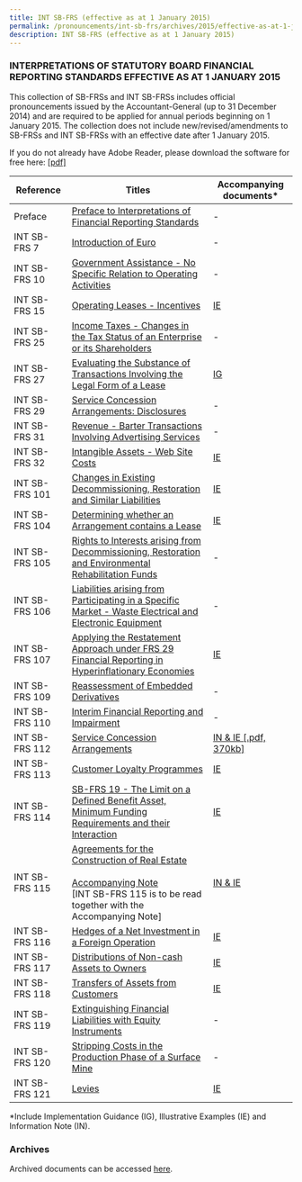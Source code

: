 ```yaml
---
title: INT SB-FRS (effective as at 1 January 2015)
permalink: /pronouncements/int-sb-frs/archives/2015/effective-as-at-1-january-2015/
description: INT SB-FRS (effective as at 1 January 2015)
---
```

### INTERPRETATIONS OF STATUTORY BOARD FINANCIAL REPORTING STANDARDS EFFECTIVE AS AT 1 JANUARY 2015

  

This collection of SB-FRSs and INT SB-FRSs includes official pronouncements issued by the Accountant-General (up to 31 December 2014) and are required to be applied for annual periods beginning on 1 January 2015. The collection does not include new/revised/amendments to SB-FRSs and INT SB-FRSs with an effective date after 1 January 2015.

If you do not already have Adobe Reader, please download the software for free here: [\[pdf\]](http://www.adobe.com/products/acrobat/readstep2.html) 

| Reference | Titles | Accompanying documents\* |
| --- | --- | --- |
| Preface | [Preface to Interpretations of Financial Reporting Standards](/files/Docs/Default%20Source/Int%20Sb%20Frs/Effective%20As%20At%201%20January%202015/int_sb-frs_preface.pdf) | \- |
| INT SB-FRS 7 | [Introduction of Euro](/files/Docs/Default%20Source/Int%20Sb%20Frs/Effective%20As%20At%201%20January%202015/int_sb-frs_7_(2015).pdf) | \- |
| INT SB-FRS 10 | [Government Assistance - No Specific Relation to Operating Activities](/files/Docs/Default%20Source/Int%20Sb%20Frs/Effective%20As%20At%201%20January%202015/int_sb-frs_10_(2015).pdf) | \- |
| INT SB-FRS 15 | [Operating Leases - Incentives](/files/Docs/Default%20Source/Int%20Sb%20Frs/Effective%20As%20At%201%20January%202015/int_sb-frs_15_(2015).pdf) | [IE](/files/Docs/Default%20Source/Int%20Sb%20Frs/Effective%20As%20At%201%20January%202015/int_sb-frs_15_ie_(2015).pdf) |
| INT SB-FRS 25 | [Income Taxes - Changes in the Tax Status of an Enterprise or its Shareholders](/files/Docs/Default%20Source/Int%20Sb%20Frs/Effective%20As%20At%201%20January%202015/int_sb-frs_25_(2015).pdf) | \- |
| INT SB-FRS 27 | [Evaluating the Substance of Transactions Involving the Legal Form of a Lease](/files/Docs/Default%20Source/Int%20Sb%20Frs/Effective%20As%20At%201%20January%202015/int_sb-frs_27_(2015).pdf) | [IG](/files/Docs/Default%20Source/Int%20Sb%20Frs/Effective%20As%20At%201%20January%202015/int_sb-frs_27_ig_(2015).pdf) | 
| INT SB-FRS 29 | [Service Concession Arrangements: Disclosures](/files/Docs/Default%20Source/Int%20Sb%20Frs/Effective%20As%20At%201%20January%202015/int_sb-frs_29_(2015).pdf) | \- |
| INT SB-FRS 31 | [Revenue - Barter Transactions Involving Advertising Services](/files/Docs/Default%20Source/Int%20Sb%20Frs/Effective%20As%20At%201%20January%202015/int_sb-frs_31_(2015).pdf) | \- |
| INT SB-FRS 32 | [Intangible Assets - Web Site Costs](/files/Docs/Default%20Source/Int%20Sb%20Frs/Effective%20As%20At%201%20January%202015/int_sb-frs_32_(2015).pdf) | [IE](/files/Docs/Default%20Source/Int%20Sb%20Frs/Effective%20As%20At%201%20January%202015/int_sb-frs_32_ie_(2015).pdf) |
| INT SB-FRS 101 | [Changes in Existing Decommissioning, Restoration and Similar Liabilities](/files/Docs/Default%20Source/Int%20Sb%20Frs/Effective%20As%20At%201%20January%202015/int_sb-frs_101_(2015).pdf) | [IE](/files/Docs/Default%20Source/Int%20Sb%20Frs/Effective%20As%20At%201%20January%202015/int_sb-frs_101_ie_(2015).pdf) |
| INT SB-FRS 104 | [Determining whether an Arrangement contains a Lease](/files/Docs/Default%20Source/Int%20Sb%20Frs/Effective%20As%20At%201%20January%202015/int_sb-frs_104_(2015).pdf) | [IE](/files/Docs/Default%20Source/Int%20Sb%20Frs/Effective%20As%20At%201%20January%202015/int_sb-frs_104_ie_(2015).pdf) |
| INT SB-FRS 105 | [Rights to Interests arising from Decommissioning, Restoration and Environmental Rehabilitation Funds](/files/Docs/Default%20Source/Int%20Sb%20Frs/Effective%20As%20At%201%20January%202015/int_sb-frs_105_(2015).pdf) | \- |
| INT SB-FRS 106 | [Liabilities arising from Participating in a Specific Market - Waste Electrical and Electronic Equipment](/files/Docs/Default%20Source/Int%20Sb%20Frs/Effective%20As%20At%201%20January%202015/int_sb-frs_106_(2015).pdf) | \- |
| INT SB-FRS 107 | [Applying the Restatement Approach under FRS 29 Financial Reporting in Hyperinflationary Economies](/files/Docs/Default%20Source/Int%20Sb%20Frs/Effective%20As%20At%201%20January%202015/int_sb-frs_107_(2015).pdf) | [IE](/files/Docs/Default%20Source/Int%20Sb%20Frs/Effective%20As%20At%201%20January%202015/int_sb-frs_107_ie_(2015).pdf) | 
| INT SB-FRS 109 | [Reassessment of Embedded Derivatives](/files/Docs/Default%20Source/Int%20Sb%20Frs/Effective%20As%20At%201%20January%202015/int_sb-frs_109_(2015).pdf) | \- |
| INT SB-FRS 110 | [Interim Financial Reporting and Impairment](/files/Docs/Default%20Source/Int%20Sb%20Frs/Effective%20As%20At%201%20January%202015/int_sb-frs_110_(2015).pdf) | \- |
| INT SB-FRS 112 | [Service Concession Arrangements](/files/Docs/Default%20Source/Int%20Sb%20Frs/Effective%20As%20At%201%20January%202015/int_sb-frs_112_(2015).pdf) | [IN & IE [.pdf, 370kb]](/files/Docs/Default%20Source/Int%20Sb%20Frs/Effective%20As%20At%201%20January%202015/int_sb-frs_112_inie_(2015).pdf) | 
| INT SB-FRS 113 | [Customer Loyalty Programmes](/files/Docs/Default%20Source/Int%20Sb%20Frs/Effective%20As%20At%201%20January%202015/int_sb-frs_113_(2015).pdf) | [IE](/files/Docs/Default%20Source/Int%20Sb%20Frs/Effective%20As%20At%201%20January%202015/int_sb-frs_113_ie_(2015).pdf) |
| INT SB-FRS 114 | [SB-FRS 19 - The Limit on a Defined Benefit Asset, Minimum Funding Requirements and their Interaction](/files/Docs/Default%20Source/Int%20Sb%20Frs/Effective%20As%20At%201%20January%202015/int_sb-frs_114_(2015).pdf) | [IE](/files/Docs/Default%20Source/Int%20Sb%20Frs/Effective%20As%20At%201%20January%202015/int_sb-frs_114_ie_(2015).pdf) |
| INT SB-FRS 115 | [Agreements for the Construction of Real Estate](/files/Docs/Default%20Source/Int%20Sb%20Frs/Effective%20As%20At%201%20January%202015/int_sb-frs_115_(2015).pdf)<br><br> [Accompanying Note](/files/Docs/Default%20Source/Int%20Sb%20Frs/Effective%20As%20At%201%20January%202015/int_sb-frs_115_an_(2015).pdf)<br> \[INT SB-FRS 115 is to be read together with the Accompanying Note\] | [IN & IE](/files/Docs/Default%20Source/Int%20Sb%20Frs/Effective%20As%20At%201%20January%202015/int_sb-frs_115_in_ie_(2015).pdf) |
| INT SB-FRS 116 | [Hedges of a Net Investment in a Foreign Operation](/files/Docs/Default%20Source/Int%20Sb%20Frs/Effective%20As%20At%201%20January%202015/int_sb-frs_116_(2015).pdf) | [IE](/files/Docs/Default%20Source/Int%20Sb%20Frs/Effective%20As%20At%201%20January%202015/int_sb-frs_116_ie_(2015).pdf) |
| INT SB-FRS 117 | [Distributions of Non-cash Assets to Owners](/files/Docs/Default%20Source/Int%20Sb%20Frs/Effective%20As%20At%201%20January%202015/int_sb-frs_117_(2015).pdf) | [IE](/files/Docs/Default%20Source/Int%20Sb%20Frs/Effective%20As%20At%201%20January%202015/int_sb-frs_117_ie_(2015).pdf) |
| INT SB-FRS 118 | [Transfers of Assets from Customers](/files/Docs/Default%20Source/Int%20Sb%20Frs/Effective%20As%20At%201%20January%202015/int_sb-frs_118_(2015).pdf) | [IE](/files/Docs/Default%20Source/Int%20Sb%20Frs/Effective%20As%20At%201%20January%202015/int_sb-frs_118_ie_(2015).pdf) |
| INT SB-FRS 119 | [Extinguishing Financial Liabilities with Equity Instruments](/files/Docs/Default%20Source/Int%20Sb%20Frs/Effective%20As%20At%201%20January%202015/int_sb-frs_119_(2015).pdf) | \- |
| INT SB-FRS 120 | [Stripping Costs in the Production Phase of a Surface Mine](/files/Docs/Default%20Source/Int%20Sb%20Frs/Effective%20As%20At%201%20January%202015/int_sb-frs_120_(2015).pdf) | \- |
| INT SB-FRS 121 | [Levies](/files/Docs/Default%20Source/Int%20Sb%20Frs/Effective%20As%20At%201%20January%202015/int_sb-frs_121_(2015).pdf) | [IE](/files/Docs/Default%20Source/Int%20Sb%20Frs/Effective%20As%20At%201%20January%202015/int_sb-frs_121_ie_(2015).pdf) |

  
\*Include Implementation Guidance (IG), Illustrative Examples (IE) and Information Note (IN).

  

### Archives 

  

Archived documents can be accessed [here](/pronouncements/interpretations-of-sb-frs/archives).